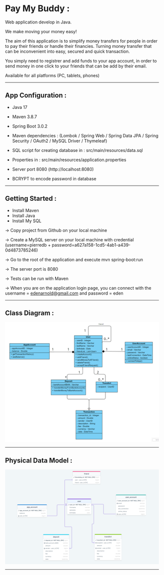 
# Pay My Buddy :

Web application develop in Java. 

We make moving your money easy!

The aim of this application is to simplify money transfers for people in order to pay their friends or handle their financies.
Turning money transfer that can be inconvenient into easy, secured and quick transaction.

You simply need to registrer and add funds to your app account, in order to send money in one click to your friends that can be add by their email.

Available for all platforms (PC, tablets, phones)

-------------------------------------------------------------------------------------------------------------------------------------

## App Configuration :

- Java 17 
- Maven 3.8.7 
- Spring Boot 3.0.2
- Maven dependencies : (Lombok / Spring Web / Spring Data JPA / Spring Security / OAuth2 / MySQL Driver / Thymeleaf)
- SQL script for creating database in : src/main/resources/data.sql


- Properties in : src/main/resources/application.properties
- Server port 8080 (http://localhost:8080)
- BCRYPT to encode password in database

-------------------------------------------------------------------------------------------------------------------------------------

## Getting Started :

- Install Maven
- Install Java
- Install My SQL

-> Copy project from Github on your local machine

-> Create a MySQL server on your local machine with credential (username=pierredb + password=a627a158-1cd5-4ab1-a439-0d4873785246)

-> Go to the root of the application and execute mvn spring-boot:run

-> The server port is 8080

-> Tests can be run with Maven

-> When you are on the application login page, you can connect with the username = edenarnold@gmail.com and password = eden

-------------------------------------------------------------------------------------------------------------------------------------

## Class Diagram :

![Class Diagram](src/main/resources/static/images/classDiagram.png)

-------------------------------------------------------------------------------------------------------------------------------------

## Physical Data Model :

![Physical Data Model](src/main/resources/static/images/physicalDataModel.png)

-------------------------------------------------------------------------------------------------------------------------------------

